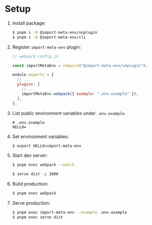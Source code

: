 # Setup

1. Install package:

   ```sh
   $ pnpm i -D @import-meta-env/unplugin
   $ pnpm i -D @import-meta-env/cli
   ```

1. Register `import-meta-env` plugin:

   ```js
   // webpack.config.js

   const importMetaEnv = require("@import-meta-env/unplugin");

   module.exports = {
     // ...
     plugins: [
       // ...
       importMetaEnv.webpack({ example: ".env.example" }),
     ],
   };
   ```

1. List public environment variables under `.env.example`.

   ```
   # .env.example
   HELLO=
   ```

1. Set environment variables:

   ```sh
   $ export HELLO=import-meta-env
   ```

1. Start dev server:

   ```sh
   $ pnpm exec webpack --watch
   ```

   ```sh
   $ serve dist -p 3000
   ```

1. Build production:

   ```sh
   $ pnpm exec webpack
   ```

1. Serve production:

   ```sh
   $ pnpm exec import-meta-env --example .env.example
   $ pnpm exec serve dist
   ```
